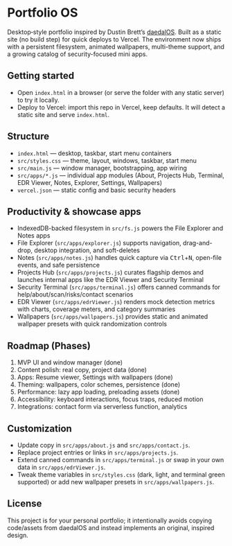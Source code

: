 # Portfolio OS

Desktop‑style portfolio inspired by Dustin Brett’s [daedalOS]. Built as a static site (no build step) for quick deploys to Vercel. The environment now ships with a persistent filesystem, animated wallpapers, multi-theme support, and a growing catalog of security-focused mini apps.

## Getting started

- Open `index.html` in a browser (or serve the folder with any static server) to try it locally.
- Deploy to Vercel: import this repo in Vercel, keep defaults. It will detect a static site and serve `index.html`.

## Structure

- `index.html` — desktop, taskbar, start menu containers
- `src/styles.css` — theme, layout, windows, taskbar, start menu
- `src/main.js` — window manager, bootstrapping, app wiring
- `src/apps/*.js` — individual app modules (About, Projects Hub, Terminal, EDR Viewer, Notes, Explorer, Settings, Wallpapers)
- `vercel.json` — static config and basic security headers

## Productivity & showcase apps

- IndexedDB-backed filesystem in `src/fs.js` powers the File Explorer and Notes apps
- File Explorer (`src/apps/explorer.js`) supports navigation, drag-and-drop, desktop integration, and soft-deletes
- Notes (`src/apps/notes.js`) handles quick capture via <kbd>Ctrl</kbd>+<kbd>N</kbd>, open-file events, and safe persistence
- Projects Hub (`src/apps/projects.js`) curates flagship demos and launches internal apps like the EDR Viewer and Security Terminal
- Security Terminal (`src/apps/terminal.js`) offers canned commands for help/about/scan/risks/contact scenarios
- EDR Viewer (`src/apps/edrViewer.js`) renders mock detection metrics with charts, coverage meters, and category summaries
- Wallpapers (`src/apps/wallpapers.js`) provides static and animated wallpaper presets with quick randomization controls

## Roadmap (Phases)

1) MVP UI and window manager (done)
2) Content polish: real copy, project data (done)
3) Apps: Resume viewer, Settings with wallpapers (done)
4) Theming: wallpapers, color schemes, persistence (done)
5) Performance: lazy app loading, preloading assets (done)
6) Accessibility: keyboard interactions, focus traps, reduced motion
7) Integrations: contact form via serverless function, analytics

## Customization

- Update copy in `src/apps/about.js` and `src/apps/contact.js`.
- Replace project entries or links in `src/apps/projects.js`.
- Extend canned commands in `src/apps/terminal.js` or swap in your own data in `src/apps/edrViewer.js`.
- Tweak theme variables in `src/styles.css` (dark, light, and terminal green supported) or add new wallpaper presets in `src/apps/wallpapers.js`.

## License

This project is for your personal portfolio; it intentionally avoids copying code/assets from daedalOS and instead implements an original, inspired design.

[daedalOS]: https://github.com/DustinBrett/daedalOS
